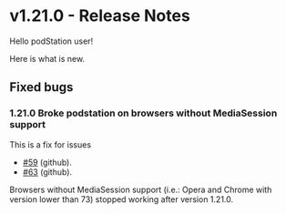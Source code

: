 # v1.21.0 - Release Notes

Hello podStation user!

Here is what is new.

## Fixed bugs

### 1.21.0 Broke podstation on browsers without MediaSession support

This is a fix for issues
- [#59](https://github.com/podStation/podStation/issues/59) (github).  
- [#63](https://github.com/podStation/podStation/issues/63) (github).  

Browsers without MediaSession support (i.e.: Opera and Chrome with version lower than 73) stopped working after version 1.21.0.